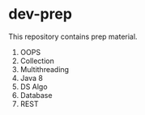 # dev-prep

This repository contains prep material.

1. OOPS
2. Collection
3. Multithreading 
4. Java 8
5. DS Algo
6. Database
7. REST